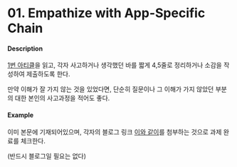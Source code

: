 # 01. Empathize with App-Specific Chain

#### Description

[1번 아티클](../01_empathize_with_app_specific_chain.md)을 읽고, 각자 사고하거나 생각했던 바를 짧게 4,5줄로 정리하거나 소감을 작성하여 제출하도록 한다.

만약 이해가 잘 가지 않는 것을 있었다면, 단순히 질문이나 그 이해가 가지 않았던 부분의 대한 본인의 사고과정을 적어도 좋다.

#### Example

이미 본문에 기재되어있으며, 각자의 블로그 링크 [이와 같이](https://blog.naver.com/jeongseup/222449849432)를 첨부하는 것으로 과제 완료를 체크한다.

(반드시 블로그일 필요는 없다)

